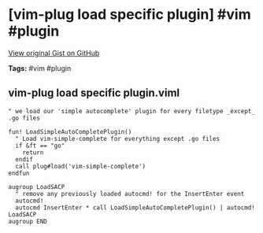 # [vim-plug load specific plugin] #vim #plugin

[View original Gist on GitHub](https://gist.github.com/Integralist/9b496994a22d2c7d8aa24bf495ac355f)

**Tags:** #vim #plugin

## vim-plug load specific plugin.viml

```viml
" we load our 'simple autocomplete' plugin for every filetype _except_ .go files

fun! LoadSimpleAutoCompletePlugin()
  " Load vim-simple-complete for everything except .go files
  if &ft == "go"
    return
  endif
  call plug#load('vim-simple-complete')
endfun

augroup LoadSACP
  " remove any previously loaded autocmd! for the InsertEnter event
  autocmd!
  autocmd InsertEnter * call LoadSimpleAutoCompletePlugin() | autocmd! LoadSACP
augroup END

```

